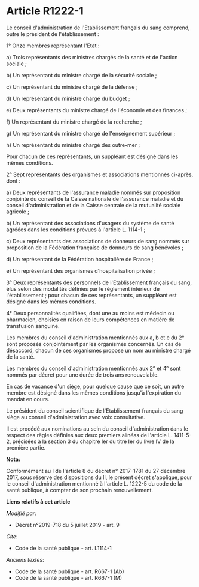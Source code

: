 # Article R1222-1

Le conseil d'administration de l'Etablissement français du sang comprend, outre le président de l'établissement :

1° Onze membres représentant l'Etat :

a) Trois représentants des ministres chargés de la santé et de l'action sociale ;

b) Un représentant du ministre chargé de la sécurité sociale ;

c) Un représentant du ministre chargé de la défense ;

d) Un représentant du ministre chargé du budget ;

e) Deux représentants du ministre chargé de l'économie et des finances ;

f) Un représentant du ministre chargé de la recherche ;

g) Un représentant du ministre chargé de l'enseignement supérieur ;

h) Un représentant du ministre chargé des outre-mer ;

Pour chacun de ces représentants, un suppléant est désigné dans les mêmes conditions.

2° Sept représentants des organismes et associations mentionnés ci-après, dont :

a) Deux représentants de l'assurance maladie nommés sur proposition conjointe du conseil de la Caisse nationale de
l'assurance maladie et du conseil d'administration et de la Caisse centrale de la mutualité sociale agricole ;

b) Un représentant des associations d'usagers du système de santé agréées dans les conditions prévues à l'article L. 1114-1 ;

c) Deux représentants des associations de donneurs de sang nommés sur proposition de la Fédération française de donneurs de
sang bénévoles ;

d) Un représentant de la Fédération hospitalière de France ;

e) Un représentant des organismes d'hospitalisation privée ;

3° Deux représentants des personnels de l'Etablissement français du sang, élus selon des modalités définies par le règlement
intérieur de l'établissement ; pour chacun de ces représentants, un suppléant est désigné dans les mêmes conditions.

4° Deux personnalités qualifiées, dont une au moins est médecin ou pharmacien, choisies en raison de leurs compétences en
matière de transfusion sanguine.

Les membres du conseil d'administration mentionnés aux a, b et e du 2° sont proposés conjointement par les organismes
concernés. En cas de désaccord, chacun de ces organismes propose un nom au ministre chargé de la santé.

Les membres du conseil d'administration mentionnés aux 2° et 4° sont nommés par décret pour une durée de trois ans
renouvelable.

En cas de vacance d'un siège, pour quelque cause que ce soit, un autre membre est désigné dans les mêmes conditions jusqu'à
l'expiration du mandat en cours.

Le président du conseil scientifique de l'Etablissement français du sang siège au conseil d'administration avec voix
consultative.

Il est procédé aux nominations au sein du conseil d'administration dans le respect des règles définies aux deux premiers
alinéas de l'article L. 1411-5-2, précisées à la section 3 du chapitre Ier du titre Ier du livre IV de la première partie.

**Nota:**

Conformément au I de l'article 8 du décret n° 2017-1781 du 27 décembre 2017, sous réserve des dispositions du II, le présent
décret s'applique, pour le conseil d'administration mentionné à l'article L. 1222-5 du code de la santé publique, à compter
de son prochain renouvellement.

**Liens relatifs à cet article**

_Modifié par_:

  - Décret n°2019-718 du 5 juillet 2019 - art. 9

_Cite_:

  - Code de la santé publique - art. L1114-1

_Anciens textes_:

  - Code de la santé publique - art. R667-1 (Ab)
  - Code de la santé publique - art. R667-1 (M)

